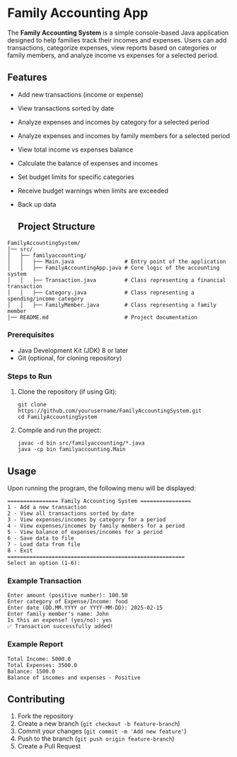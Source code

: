 # Family Accounting App

The **Family Accounting System** is a simple console-based Java application designed to help families track their incomes and expenses. Users can add transactions, categorize expenses, view reports based on categories or family members, and analyze income vs expenses for a selected period.

## Features

- Add new transactions (income or expense)
- View transactions sorted by date
- Analyze expenses and incomes by category for a selected period
- Analyze expenses and incomes by family members for a selected period
- View total income vs expenses balance
- Calculate the balance of expenses and incomes
- Set budget limits for specific categories
- Receive budget warnings when limits are exceeded
- Back up data

  ## Project Structure

```
FamilyAccountingSystem/
│── src/
│   ├── familyaccounting/
│   │   ├── Main.java                # Entry point of the application
│   │   ├── FamilyAccountingApp.java # Core logic of the accounting system
│   │   ├── Transaction.java         # Class representing a financial transaction
│   │   ├── Category.java            # Class representing a spending/income category
│   │   ├── FamilyMember.java        # Class representing a family member
│── README.md                        # Project documentation
```

### Prerequisites

- Java Development Kit (JDK) 8 or later
- Git (optional, for cloning repository)

### Steps to Run

1. Clone the repository (if using Git):
    
    ```
    git clone https://github.com/yourusername/FamilyAccountingSystem.git
    cd FamilyAccountingSystem
    ```
    
2. Compile and run the project:
    
    ```
    javac -d bin src/familyaccounting/*.java
    java -cp bin familyaccounting.Main
    ```
    

## Usage

Upon running the program, the following menu will be displayed:

```
================ Family Accounting System ================
1 - Add a new transaction
2 - View all transactions sorted by date
3 - View expenses/incomes by category for a period
4 - View expenses/incomes by family members for a period
5 - View balance of expenses/incomes for a period
6 - Save data to file
7 - Load data from file
8 - Exit
========================================================
Select an option (1-6):
```

### Example Transaction

```
Enter amount (positive number): 100.50
Enter category of Expense/Income: food
Enter date (DD.MM.YYYY or YYYY-MM-DD): 2025-02-15
Enter family member's name: John
Is this an expense? (yes/no): yes
✅ Transaction successfully added!
```

### Example Report

```
Total Income: 5000.0
Total Expenses: 3500.0
Balance: 1500.0
Balance of incomes and expenses - Positive
```

## Contributing

1. Fork the repository
2. Create a new branch (`git checkout -b feature-branch`)
3. Commit your changes (`git commit -m 'Add new feature'`)
4. Push to the branch (`git push origin feature-branch`)
5. Create a Pull Request

